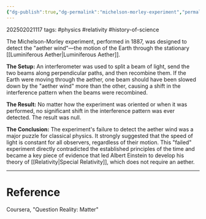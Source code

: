 ```yaml
---
{"dg-publish":true,"dg-permalink":"michelson-morley-experiment","permalink":"/michelson-morley-experiment/"}
---
```



202502021117
tags: #physics #relativity #history-of-science

The Michelson-Morley experiment, performed in 1887, was designed to detect the "aether wind"—the motion of the Earth through the stationary [[Luminiferous Aether\|Luminiferous Aether]].

**The Setup:**
An interferometer was used to split a beam of light, send the two beams along perpendicular paths, and then recombine them. If the Earth were moving through the aether, one beam should have been slowed down by the "aether wind" more than the other, causing a shift in the interference pattern when the beams were recombined.

**The Result:**
No matter how the experiment was oriented or when it was performed, no significant shift in the interference pattern was ever detected. The result was null.

**The Conclusion:**
The experiment's failure to detect the aether wind was a major puzzle for classical physics. It strongly suggested that the speed of light is constant for all observers, regardless of their motion. This "failed" experiment directly contradicted the established principles of the time and became a key piece of evidence that led Albert Einstein to develop his theory of [[Relativity\|Special Relativity]], which does not require an aether.

---

# Reference

Coursera, "Question Reality: Matter"
